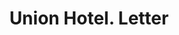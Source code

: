 ---
doi: 10.7916/D8475NVN
date_other: '1890'
date_other_textual: 1890-1899
form: correspondence
genre:
- Letters (correspondence)
name:
- Union Hotel
object_in_context_url: https://biggert.cul.columbia.edu/items/view/ave_biggert_00127
subject_hierarchical_geographic:
- Burlington, Iowa, United States
subject_name:
- Union Hotel
title: Union Hotel. Letter
sort_title: Union Hotel. Letter
call_number: ave_biggert_00127
coordinates:
- 40.808055555555555,-91.11583333333333
pid: ave_biggert_00127
identifiers: ave_biggert_00127
thumbnail: https://derivativo-3.library.columbia.edu/iiif/2/ldpd:343052/full/!256,256/0/native.jpg
permalink: "/biggert/ave_biggert_00127/"
layout: iiif-image-page
---